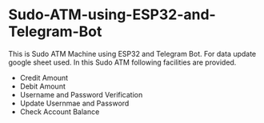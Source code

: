 # Sudo-ATM-using-ESP32-and-Telegram-Bot
This is Sudo ATM Machine using ESP32 and Telegram Bot. For data update google sheet used. 
In this Sudo ATM following facilities are provided.
* Credit Amount
* Debit Amount
* Username and Password Verification
* Update Usernmae and Password
* Check Account Balance
